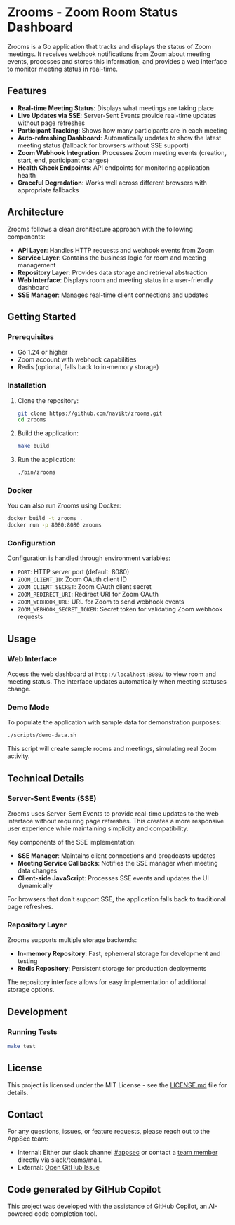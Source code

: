 # Zrooms - Zoom Room Status Dashboard

Zrooms is a Go application that tracks and displays the status of Zoom meetings. It receives webhook notifications from Zoom about meeting events, processes and stores this information, and provides a web interface to monitor meeting status in real-time.

## Features

- **Real-time Meeting Status**: Displays what meetings are taking place
- **Live Updates via SSE**: Server-Sent Events provide real-time updates without page refreshes
- **Participant Tracking**: Shows how many participants are in each meeting
- **Auto-refreshing Dashboard**: Automatically updates to show the latest meeting status (fallback for browsers without SSE support)
- **Zoom Webhook Integration**: Processes Zoom meeting events (creation, start, end, participant changes)
- **Health Check Endpoints**: API endpoints for monitoring application health
- **Graceful Degradation**: Works well across different browsers with appropriate fallbacks

## Architecture

Zrooms follows a clean architecture approach with the following components:

- **API Layer**: Handles HTTP requests and webhook events from Zoom
- **Service Layer**: Contains the business logic for room and meeting management
- **Repository Layer**: Provides data storage and retrieval abstraction
- **Web Interface**: Displays room and meeting status in a user-friendly dashboard
- **SSE Manager**: Manages real-time client connections and updates

## Getting Started

### Prerequisites

- Go 1.24 or higher
- Zoom account with webhook capabilities
- Redis (optional, falls back to in-memory storage)

### Installation

1. Clone the repository:
   ```bash
   git clone https://github.com/navikt/zrooms.git
   cd zrooms
   ```

2. Build the application:
   ```bash
   make build
   ```

3. Run the application:
   ```bash
   ./bin/zrooms
   ```

### Docker

You can also run Zrooms using Docker:

```bash
docker build -t zrooms .
docker run -p 8080:8080 zrooms
```

### Configuration

Configuration is handled through environment variables:

- `PORT`: HTTP server port (default: 8080)
- `ZOOM_CLIENT_ID`: Zoom OAuth client ID
- `ZOOM_CLIENT_SECRET`: Zoom OAuth client secret
- `ZOOM_REDIRECT_URI`: Redirect URI for Zoom OAuth
- `ZOOM_WEBHOOK_URL`: URL for Zoom to send webhook events
- `ZOOM_WEBHOOK_SECRET_TOKEN`: Secret token for validating Zoom webhook requests

## Usage

### Web Interface

Access the web dashboard at `http://localhost:8080/` to view room and meeting status. The interface updates automatically when meeting statuses change.

### Demo Mode

To populate the application with sample data for demonstration purposes:

```bash
./scripts/demo-data.sh
```

This script will create sample rooms and meetings, simulating real Zoom activity.

## Technical Details

### Server-Sent Events (SSE)

Zrooms uses Server-Sent Events to provide real-time updates to the web interface without requiring page refreshes. This creates a more responsive user experience while maintaining simplicity and compatibility.

Key components of the SSE implementation:

- **SSE Manager**: Maintains client connections and broadcasts updates
- **Meeting Service Callbacks**: Notifies the SSE manager when meeting data changes
- **Client-side JavaScript**: Processes SSE events and updates the UI dynamically

For browsers that don't support SSE, the application falls back to traditional page refreshes.

### Repository Layer

Zrooms supports multiple storage backends:

- **In-memory Repository**: Fast, ephemeral storage for development and testing
- **Redis Repository**: Persistent storage for production deployments

The repository interface allows for easy implementation of additional storage options.

## Development

### Running Tests

```bash
make test
```

## License

This project is licensed under the MIT License - see the [LICENSE.md](LICENSE.md) file for details.

## Contact

For any questions, issues, or feature requests, please reach out to the AppSec team:
- Internal: Either our slack channel [#appsec](https://nav-it.slack.com/archives/C06P91VN27M) or contact a [team member](https://teamkatalogen.nav.no/team/02ed767d-ce01-49b5-9350-ee4c984fd78f) directly via slack/teams/mail.
- External: [Open GitHub Issue](https://github.com/navikt/appsec-github-watcher/issues/new/choose)

## Code generated by GitHub Copilot

This project was developed with the assistance of GitHub Copilot, an AI-powered code completion tool.
